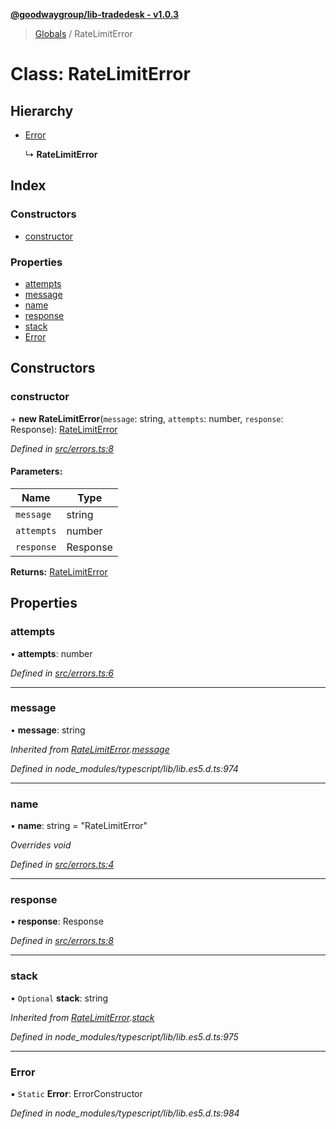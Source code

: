 **[@goodwaygroup/lib-tradedesk - v1.0.3](../README.md)**

> [Globals](../README.md) / RateLimitError

# Class: RateLimitError

## Hierarchy

* [Error](ratelimiterror.md#error)

  ↳ **RateLimitError**

## Index

### Constructors

* [constructor](ratelimiterror.md#constructor)

### Properties

* [attempts](ratelimiterror.md#attempts)
* [message](ratelimiterror.md#message)
* [name](ratelimiterror.md#name)
* [response](ratelimiterror.md#response)
* [stack](ratelimiterror.md#stack)
* [Error](ratelimiterror.md#error)

## Constructors

### constructor

\+ **new RateLimitError**(`message`: string, `attempts`: number, `response`: Response): [RateLimitError](ratelimiterror.md)

*Defined in [src/errors.ts:8](https://github.com/GoodwayGroup/lib-tradedesk/blob/02741c3/src/errors.ts#L8)*

#### Parameters:

Name | Type |
------ | ------ |
`message` | string |
`attempts` | number |
`response` | Response |

**Returns:** [RateLimitError](ratelimiterror.md)

## Properties

### attempts

•  **attempts**: number

*Defined in [src/errors.ts:6](https://github.com/GoodwayGroup/lib-tradedesk/blob/02741c3/src/errors.ts#L6)*

___

### message

•  **message**: string

*Inherited from [RateLimitError](ratelimiterror.md).[message](ratelimiterror.md#message)*

*Defined in node_modules/typescript/lib/lib.es5.d.ts:974*

___

### name

•  **name**: string = "RateLimitError"

*Overrides void*

*Defined in [src/errors.ts:4](https://github.com/GoodwayGroup/lib-tradedesk/blob/02741c3/src/errors.ts#L4)*

___

### response

•  **response**: Response

*Defined in [src/errors.ts:8](https://github.com/GoodwayGroup/lib-tradedesk/blob/02741c3/src/errors.ts#L8)*

___

### stack

• `Optional` **stack**: string

*Inherited from [RateLimitError](ratelimiterror.md).[stack](ratelimiterror.md#stack)*

*Defined in node_modules/typescript/lib/lib.es5.d.ts:975*

___

### Error

▪ `Static` **Error**: ErrorConstructor

*Defined in node_modules/typescript/lib/lib.es5.d.ts:984*
